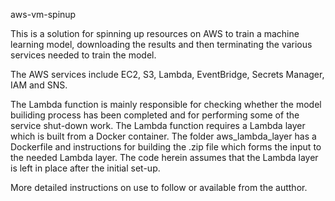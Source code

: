 aws-vm-spinup

This is a solution for spinning up resources on AWS to train a machine learning model, downloading the results and then terminating the various services needed to train the model.

The AWS services include EC2, S3, Lambda, EventBridge, Secrets Manager, IAM and SNS.

The Lambda function is mainly responsible for checking whether the model builiding process has been completed and for performing some of the service shut-down work.  The Lambda function requires a Lambda layer which is built from a Docker container.  The folder aws_lambda_layer has a Dockerfile and instructions for building the .zip file which forms the input to the needed Lambda layer.  The code herein assumes that the Lambda layer is left in place after the initial set-up.

More detailed instructions on use to follow or available from the autthor.